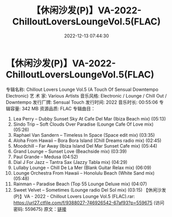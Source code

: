 ﻿---
title: 【休闲沙发(P)】VA-2022-ChilloutLoversLoungeVol.5(FLAC)
date: 2022-12-13 07:44:30
categories: 古典音乐、新世纪、纯音雅乐
tags: 纯音雅乐
---
# 【休闲沙发(P)】VA-2022-ChilloutLoversLoungeVol.5(FLAC)

专辑名称: Chillout Lovers Lounge Vol.5 (A Touch Of Sensual
Downtempo Electronic)
艺 术 家: Various Artists
音乐风格: Electronic / Lounge / Chill Out / Downtempo
发行厂牌: Sensual Touch
发行时间: 2022
音乐时长: 00:55:06
专辑容量: 342 MB
资源品质: FLAC
专辑曲目：
01. Lea Perry – Dubby Sunset Sky At Cafe Del Mar (Ibiza Beach
mix) (05:13)
02. Sindo Trip – Soft Clouds Over Paradise (Lounge Cafe Of
Love mix) (05:26)
03. Raphael Van Sandern – Timeless In Space (Space edit mix)
(03:35)
04. Aloha From Hawaii – Bora Bora Island (Chill Dreams radio
mix) (02:45)
05. Moodchill – Far Away (Ibiza Island Del Mar Sunset Cafe
mix) (05:44)
06. Grand Lounge – Sunset Love (Beachside mix) (03:39)
07. Paul Grande – Medusa (04:52)
08. Dial J For Jazz – Tantra Sax (Jazzy Tabla mix)
(04:29)
09. Lullaby Lounge – Chill De La Mer (Blank Guitar Relax mix)
(06:09)
10. Lounge Orchestra From Hawaii – Honolulu Beach (White Sand
mix) (05:48)
11. Rainman – Paradise Beach (Top 55 Lounge Deluxe mix)
(04:07)
12. Sweet Velvet – Sometimes (Lounge radio Del Sol mix)
(03:15)
【休闲沙发(P)】VA - 2022 - Chillout Lovers
Lounge Vol.5 (FLAC).rar: https://url27.ctfile.com/f/9388027-746926542-67af93?p=559675
(访问密码: 559675)
原文：[链接](https://blog.sina.com.cn/s/blog_1647c7e76010310kw.html)